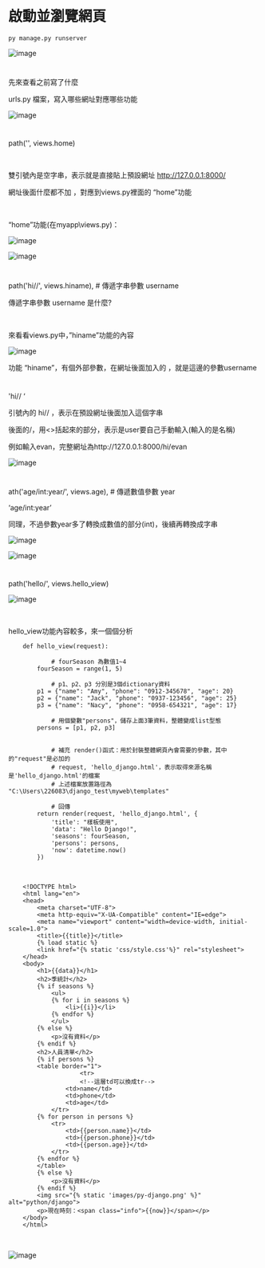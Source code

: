 # 啟動並瀏覽網頁

    py manage.py runserver

![image](https://github.com/YueYue32/Django_Learning/blob/main/8%20%E5%95%9F%E5%8B%95%E4%B8%A6%E7%80%8F%E8%A6%BD%E7%B6%B2%E9%A0%81/1.png)


#


先來查看之前寫了什麼

urls.py 檔案，寫入哪些網址對應哪些功能

![image](https://github.com/YueYue32/Django_Learning/blob/main/8%20%E5%95%9F%E5%8B%95%E4%B8%A6%E7%80%8F%E8%A6%BD%E7%B6%B2%E9%A0%81/2.png)


#


path('', views.home)

<br>

雙引號內是空字串，表示就是直接貼上預設網址 http://127.0.0.1:8000/

網址後面什麼都不加 ，對應到views.py裡面的 “home”功能

<br>

“home”功能(在myapp\views.py)：

![image](https://github.com/YueYue32/Django_Learning/blob/main/8%20%E5%95%9F%E5%8B%95%E4%B8%A6%E7%80%8F%E8%A6%BD%E7%B6%B2%E9%A0%81/3.png)


![image](https://github.com/YueYue32/Django_Learning/blob/main/8%20%E5%95%9F%E5%8B%95%E4%B8%A6%E7%80%8F%E8%A6%BD%E7%B6%B2%E9%A0%81/4.png)



#


path('hi/<username>/', views.hiname), # 傳遞字串參數 username

傳遞字串參數 username 是什麼?

<br>


來看看views.py中，”hiname”功能的內容

![image](https://github.com/YueYue32/Django_Learning/blob/main/8%20%E5%95%9F%E5%8B%95%E4%B8%A6%E7%80%8F%E8%A6%BD%E7%B6%B2%E9%A0%81/5.png)

功能 “hiname”，有個外部參數，在網址後面加入的 <username>，就是這邊的參數username


#


'hi/<username>/ ‘

引號內的 hi/<username>/ ，表示在預設網址後面加入這個字串

後面的<username>/，用<>括起來的部分，表示是user要自己手動輸入(輸入的是名稱)

例如輸入evan，完整網址為http://127.0.0.1:8000/hi/evan


![image](https://github.com/YueYue32/Django_Learning/blob/main/8%20%E5%95%9F%E5%8B%95%E4%B8%A6%E7%80%8F%E8%A6%BD%E7%B6%B2%E9%A0%81/6.png)


#


ath('age/int:year/', views.age), # 傳遞數值參數 year

‘age/int:year’

同理，不過參數year多了轉換成數值的部分(int)，後續再轉換成字串


![image](https://github.com/YueYue32/Django_Learning/blob/main/8%20%E5%95%9F%E5%8B%95%E4%B8%A6%E7%80%8F%E8%A6%BD%E7%B6%B2%E9%A0%81/7.png)


![image](https://github.com/YueYue32/Django_Learning/blob/main/8%20%E5%95%9F%E5%8B%95%E4%B8%A6%E7%80%8F%E8%A6%BD%E7%B6%B2%E9%A0%81/8.png)



#


path('hello/', views.hello_view)


![image](https://github.com/YueYue32/Django_Learning/blob/main/8%20%E5%95%9F%E5%8B%95%E4%B8%A6%E7%80%8F%E8%A6%BD%E7%B6%B2%E9%A0%81/9.png)


<br>


hello_view功能內容較多，來一個個分析


        def hello_view(request):
        
        		# fourSeason 為數值1~4
            fourSeason = range(1, 5)
        
        		# p1、p2、p3 分別是3個dictionary資料
            p1 = {"name": "Amy", "phone": "0912-345678", "age": 20}
            p2 = {"name": "Jack", "phone": "0937-123456", "age": 25}
            p3 = {"name": "Nacy", "phone": "0958-654321", "age": 17}
        
        		# 用個變數"persons"，儲存上面3筆資料，整體變成list型態
            persons = [p1, p2, p3]
        
        
        		# 補充 render()函式：用於封裝整體網頁內會需要的參數，其中的"request"是必加的
        		# request, 'hello_django.html'，表示取得來源名稱是'hello_django.html'的檔案
        		# 上述檔案放置路徑為 "C:\Users\226083\django_test\myweb\templates"
        
        		# 回傳
            return render(request, 'hello_django.html', {
                'title': "樣板使用",
                'data': "Hello Django!",
                'seasons': fourSeason,
                'persons': persons,
                'now': datetime.now()
            })


<br>


        <!DOCTYPE html>
        <html lang="en">
        <head>
            <meta charset="UTF-8">
            <meta http-equiv="X-UA-Compatible" content="IE=edge">
            <meta name="viewport" content="width=device-width, initial-scale=1.0">
            <title>{{title}}</title>
            {% load static %}
            <link href="{% static 'css/style.css'%}" rel="stylesheet">
        </head>
        <body>
            <h1>{{data}}</h1>
            <h2>季統計</h2>
            {% if seasons %}
                <ul>
                {% for i in seasons %}
                    <li>{{i}}</li>
                {% endfor %}
                </ul>
            {% else %}
                <p>沒有資料</p>
            {% endif %}
            <h2>人員清單</h2>
            {% if persons %}
            <table border="1">
        				<tr>
        				<!--這層td可以換成tr-->
                    <td>name</td>
                    <td>phone</td>
                    <td>age</td>
                </tr>
            {% for person in persons %}
                <tr>
                    <td>{{person.name}}</td>
                    <td>{{person.phone}}</td>
                    <td>{{person.age}}</td>
                </tr>
            {% endfor %}
            </table>
            {% else %}
                <p>沒有資料</p>
            {% endif %}
            <img src="{% static 'images/py-django.png' %}" alt="python/django">
            <p>現在時刻：<span class="info">{{now}}</span></p>
        </body>
        </html>


<br>

![image](https://github.com/YueYue32/Django_Learning/blob/main/8%20%E5%95%9F%E5%8B%95%E4%B8%A6%E7%80%8F%E8%A6%BD%E7%B6%B2%E9%A0%81/10.png)
